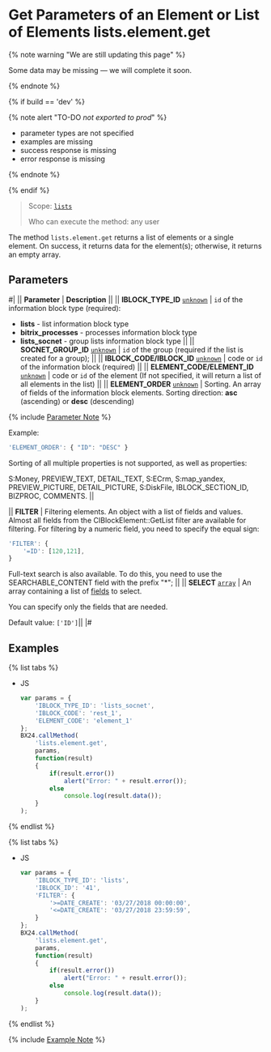 # Get Parameters of an Element or List of Elements lists.element.get

{% note warning "We are still updating this page" %}

Some data may be missing — we will complete it soon.

{% endnote %}

{% if build == 'dev' %}

{% note alert "TO-DO _not exported to prod_" %}

- parameter types are not specified
- examples are missing
- success response is missing
- error response is missing

{% endnote %}

{% endif %}

> Scope: [`lists`](../../scopes/permissions.md)
>
> Who can execute the method: any user

The method `lists.element.get` returns a list of elements or a single element. On success, it returns data for the element(s); otherwise, it returns an empty array.

## Parameters

#|
|| **Parameter** | **Description** ||
|| **IBLOCK_TYPE_ID**
[`unknown`](../../data-types.md) | `id` of the information block type (required):
- **lists** - list information block type
- **bitrix_processes** - processes information block type
- **lists_socnet** - group lists information block type ||
|| **SOCNET_GROUP_ID**
[`unknown`](../../data-types.md) | `id` of the group (required if the list is created for a group); ||
|| **IBLOCK_CODE/IBLOCK_ID**
[`unknown`](../../data-types.md) | code or `id` of the information block (required) ||
|| **ELEMENT_CODE/ELEMENT_ID**
[`unknown`](../../data-types.md) | code or `id` of the element (If not specified, it will return a list of all elements in the list) ||
|| **ELEMENT_ORDER**
[`unknown`](../../data-types.md) | Sorting. An array of fields of the information block elements. Sorting direction: **asc** (ascending) or **desc** (descending)

{% include [Parameter Note](../../../_includes/required.md) %}

Example:
```js
'ELEMENT_ORDER': { "ID": "DESC" }
```

Sorting of all multiple properties is not supported, as well as properties:

S:Money, PREVIEW_TEXT, DETAIL_TEXT, S:ECrm, S:map_yandex, PREVIEW_PICTURE, DETAIL_PICTURE, S:DiskFile, IBLOCK_SECTION_ID, BIZPROC, COMMENTS. ||

|| **FILTER** | Filtering elements. An object with a list of fields and values.
Almost all fields from the CIBlockElement::GetList filter are available for filtering. For filtering by a numeric field, you need to specify the equal sign:
```js
'FILTER': {
    '=ID': [120,121],
}
```
Full-text search is also available. To do this, you need to use the SEARCHABLE_CONTENT field with the prefix "*"; ||
|| **SELECT**
[`array`](../../data-types.md) | An array containing a list of [fields](../fields/lists-field-get.md) to select.

You can specify only the fields that are needed.

Default value: `['ID']`||
|#

## Examples

{% list tabs %}

- JS

    ```js
    var params = {
        'IBLOCK_TYPE_ID': 'lists_socnet',
        'IBLOCK_CODE': 'rest_1',
        'ELEMENT_CODE': 'element_1'
    };
    BX24.callMethod(
        'lists.element.get',
        params,
        function(result)
        {
            if(result.error())
                alert("Error: " + result.error());
            else
                console.log(result.data());
        }
    );
    ```

{% endlist %}

{% list tabs %}

- JS

    ```js
    var params = {
        'IBLOCK_TYPE_ID': 'lists',
        'IBLOCK_ID': '41',
        'FILTER': {
            '>=DATE_CREATE': '03/27/2018 00:00:00',
            '<=DATE_CREATE': '03/27/2018 23:59:59',
        }
    };
    BX24.callMethod(
        'lists.element.get',
        params,
        function(result)
        {
            if(result.error())
                alert("Error: " + result.error());
            else
                console.log(result.data());
        }
    );
    ```

{% endlist %}

{% include [Example Note](../../../_includes/examples.md) %}